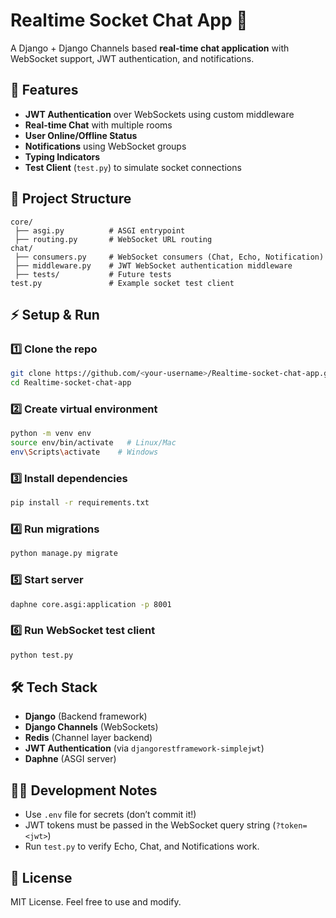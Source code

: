 # Realtime Socket Chat App 🚀

A Django + Django Channels based **real-time chat application** with WebSocket support, JWT authentication, and notifications.

## 🔧 Features
- **JWT Authentication** over WebSockets using custom middleware
- **Real-time Chat** with multiple rooms
- **User Online/Offline Status**
- **Notifications** using WebSocket groups
- **Typing Indicators**
- **Test Client** (`test.py`) to simulate socket connections

## 📂 Project Structure
```
core/
 ├── asgi.py          # ASGI entrypoint
 ├── routing.py       # WebSocket URL routing
chat/
 ├── consumers.py     # WebSocket consumers (Chat, Echo, Notification)
 ├── middleware.py    # JWT WebSocket authentication middleware
 ├── tests/           # Future tests
test.py               # Example socket test client
```

## ⚡ Setup & Run
### 1️⃣ Clone the repo
```bash
git clone https://github.com/<your-username>/Realtime-socket-chat-app.git
cd Realtime-socket-chat-app
```

### 2️⃣ Create virtual environment
```bash
python -m venv env
source env/bin/activate   # Linux/Mac
env\Scripts\activate    # Windows
```

### 3️⃣ Install dependencies
```bash
pip install -r requirements.txt
```

### 4️⃣ Run migrations
```bash
python manage.py migrate
```

### 5️⃣ Start server
```bash
daphne core.asgi:application -p 8001
```

### 6️⃣ Run WebSocket test client
```bash
python test.py
```

## 🛠 Tech Stack
- **Django** (Backend framework)
- **Django Channels** (WebSockets)
- **Redis** (Channel layer backend)
- **JWT Authentication** (via `djangorestframework-simplejwt`)
- **Daphne** (ASGI server)

## 🧑‍💻 Development Notes
- Use `.env` file for secrets (don’t commit it!)
- JWT tokens must be passed in the WebSocket query string (`?token=<jwt>`)
- Run `test.py` to verify Echo, Chat, and Notifications work.

## 📜 License
MIT License. Feel free to use and modify.
